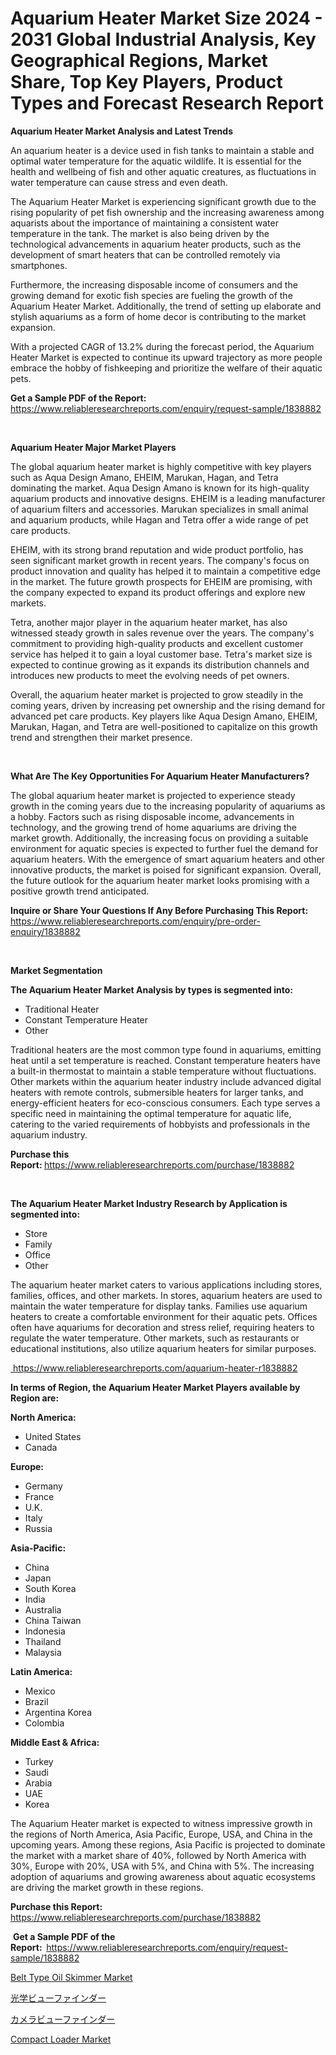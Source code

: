 <p><h1>Aquarium Heater Market Size 2024 - 2031 Global Industrial Analysis, Key Geographical Regions, Market Share, Top Key Players, Product Types and Forecast Research Report</h1></p><p><strong>Aquarium Heater Market Analysis and Latest Trends</strong></p>
<p><p>An aquarium heater is a device used in fish tanks to maintain a stable and optimal water temperature for the aquatic wildlife. It is essential for the health and wellbeing of fish and other aquatic creatures, as fluctuations in water temperature can cause stress and even death.</p><p>The Aquarium Heater Market is experiencing significant growth due to the rising popularity of pet fish ownership and the increasing awareness among aquarists about the importance of maintaining a consistent water temperature in the tank. The market is also being driven by the technological advancements in aquarium heater products, such as the development of smart heaters that can be controlled remotely via smartphones.</p><p>Furthermore, the increasing disposable income of consumers and the growing demand for exotic fish species are fueling the growth of the Aquarium Heater Market. Additionally, the trend of setting up elaborate and stylish aquariums as a form of home decor is contributing to the market expansion.</p><p>With a projected CAGR of 13.2% during the forecast period, the Aquarium Heater Market is expected to continue its upward trajectory as more people embrace the hobby of fishkeeping and prioritize the welfare of their aquatic pets.</p></p>
<p><strong>Get a Sample PDF of the Report:&nbsp;</strong> <a href="https://www.reliableresearchreports.com/enquiry/request-sample/1838882">https://www.reliableresearchreports.com/enquiry/request-sample/1838882</a></p>
<p>&nbsp;</p>
<p><strong>Aquarium Heater Major Market Players</strong></p>
<p><p>The global aquarium heater market is highly competitive with key players such as Aqua Design Amano, EHEIM, Marukan, Hagan, and Tetra dominating the market. Aqua Design Amano is known for its high-quality aquarium products and innovative designs. EHEIM is a leading manufacturer of aquarium filters and accessories. Marukan specializes in small animal and aquarium products, while Hagan and Tetra offer a wide range of pet care products.</p><p>EHEIM, with its strong brand reputation and wide product portfolio, has seen significant market growth in recent years. The company's focus on product innovation and quality has helped it to maintain a competitive edge in the market. The future growth prospects for EHEIM are promising, with the company expected to expand its product offerings and explore new markets.</p><p>Tetra, another major player in the aquarium heater market, has also witnessed steady growth in sales revenue over the years. The company's commitment to providing high-quality products and excellent customer service has helped it to gain a loyal customer base. Tetra's market size is expected to continue growing as it expands its distribution channels and introduces new products to meet the evolving needs of pet owners.</p><p>Overall, the aquarium heater market is projected to grow steadily in the coming years, driven by increasing pet ownership and the rising demand for advanced pet care products. Key players like Aqua Design Amano, EHEIM, Marukan, Hagan, and Tetra are well-positioned to capitalize on this growth trend and strengthen their market presence.</p></p>
<p>&nbsp;</p>
<p><strong>What Are The Key Opportunities For Aquarium Heater Manufacturers?</strong></p>
<p><p>The global aquarium heater market is projected to experience steady growth in the coming years due to the increasing popularity of aquariums as a hobby. Factors such as rising disposable income, advancements in technology, and the growing trend of home aquariums are driving the market growth. Additionally, the increasing focus on providing a suitable environment for aquatic species is expected to further fuel the demand for aquarium heaters. With the emergence of smart aquarium heaters and other innovative products, the market is poised for significant expansion. Overall, the future outlook for the aquarium heater market looks promising with a positive growth trend anticipated.</p></p>
<p><strong>Inquire or Share Your Questions If Any Before Purchasing This Report:</strong> <a href="https://www.reliableresearchreports.com/enquiry/pre-order-enquiry/1838882">https://www.reliableresearchreports.com/enquiry/pre-order-enquiry/1838882</a></p>
<p>&nbsp;</p>
<p><strong>Market Segmentation</strong></p>
<p><strong>The Aquarium Heater Market Analysis by types is segmented into:</strong></p>
<p><ul><li>Traditional Heater</li><li>Constant Temperature Heater</li><li>Other</li></ul></p>
<p><p>Traditional heaters are the most common type found in aquariums, emitting heat until a set temperature is reached. Constant temperature heaters have a built-in thermostat to maintain a stable temperature without fluctuations. Other markets within the aquarium heater industry include advanced digital heaters with remote controls, submersible heaters for larger tanks, and energy-efficient heaters for eco-conscious consumers. Each type serves a specific need in maintaining the optimal temperature for aquatic life, catering to the varied requirements of hobbyists and professionals in the aquarium industry.</p></p>
<p><strong>Purchase this Report:&nbsp;</strong><a href="https://www.reliableresearchreports.com/purchase/1838882">https://www.reliableresearchreports.com/purchase/1838882</a></p>
<p>&nbsp;</p>
<p><strong>The Aquarium Heater Market Industry Research by Application is segmented into:</strong></p>
<p><ul><li>Store</li><li>Family</li><li>Office</li><li>Other</li></ul></p>
<p><p>The aquarium heater market caters to various applications including stores, families, offices, and other markets. In stores, aquarium heaters are used to maintain the water temperature for display tanks. Families use aquarium heaters to create a comfortable environment for their aquatic pets. Offices often have aquariums for decoration and stress relief, requiring heaters to regulate the water temperature. Other markets, such as restaurants or educational institutions, also utilize aquarium heaters for similar purposes.</p></p>
<p><a href="https://www.reliableresearchreports.com/aquarium-heater-r1838882">&nbsp;https://www.reliableresearchreports.com/aquarium-heater-r1838882</a></p>
<p><strong>In terms of Region, the Aquarium Heater Market Players available by Region are:</strong></p>
<p>
    <p> <strong> North America: </strong>
        <ul>
            <li>United States</li>
            <li>Canada</li>
        </ul>
        </p> 
    <p> <strong> Europe: </strong>
        <ul>
            <li>Germany</li>
            <li>France</li>
            <li>U.K.</li>
            <li>Italy</li>
            <li>Russia</li>
        </ul>
        </p> 
    <p> <strong> Asia-Pacific: </strong>
        <ul>
            <li>China</li>
            <li>Japan</li>
            <li>South Korea</li>
            <li>India</li>
            <li>Australia</li>
            <li>China Taiwan</li>
            <li>Indonesia</li>
            <li>Thailand</li>
            <li>Malaysia</li>
        </ul>
        </p> 
    <p> <strong> Latin America: </strong>
        <ul>
            <li>Mexico</li>
            <li>Brazil</li>
            <li>Argentina Korea</li>
            <li>Colombia</li>
        </ul>
        </p> 
    <p> <strong> Middle East & Africa: </strong>
        <ul>
            <li>Turkey</li>
            <li>Saudi</li>
            <li>Arabia</li>
            <li>UAE</li>
            <li>Korea</li>
        </ul>
    </p>
    </p>
<p><p>The Aquarium Heater market is expected to witness impressive growth in the regions of North America, Asia Pacific, Europe, USA, and China in the upcoming years. Among these regions, Asia Pacific is projected to dominate the market with a market share of 40%, followed by North America with 30%, Europe with 20%, USA with 5%, and China with 5%. The increasing adoption of aquariums and growing awareness about aquatic ecosystems are driving the market growth in these regions.</p></p>
<p><strong>Purchase this Report: </strong><a href="https://www.reliableresearchreports.com/purchase/1838882">https://www.reliableresearchreports.com/purchase/1838882</a></p>
<p>&nbsp;<strong>Get a Sample PDF of the Report:&nbsp;&nbsp;</strong><a href="https://www.reliableresearchreports.com/enquiry/request-sample/1838882">https://www.reliableresearchreports.com/enquiry/request-sample/1838882</a></p>
<p><strong></strong></p>
<p><p><a href="https://github.com/mbisetmhermsr/Market-Research-Report-List-2/blob/main/belt-type-oil-skimmer-market.md">Belt Type Oil Skimmer Market</a></p><p><a href="https://github.com/laurenreichert/Market-Research-Report-List-1/blob/main/130525531698.md">光学ビューファインダー</a></p><p><a href="https://github.com/RodHoppe07/Market-Research-Report-List-1/blob/main/719780731699.md">カメラビューファインダー</a></p><p><a href="https://github.com/zjyglelu/Market-Research-Report-List-2/blob/main/compact-loader-market.md">Compact Loader Market</a></p></p>